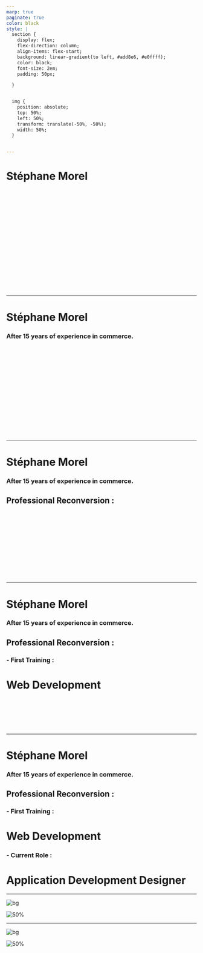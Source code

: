 ```yaml
---
marp: true
paginate: true
color: black
style: |
  section {
    display: flex;
    flex-direction: column;
    align-items: flex-start;
    background: linear-gradient(to left, #add8e6, #e0ffff);
    color: black;
    font-size: 2em;
    padding: 50px;
    
  }


  img {
    position: absolute;
    top: 50%;
    left: 50%;
    transform: translate(-50%, -50%);  
    width: 50%;  
  }

  
---
```


# Stéphane Morel

&nbsp;

&nbsp;

&nbsp;

&nbsp;

&nbsp;

&nbsp;

&nbsp;

&nbsp;

&nbsp;

---

# Stéphane Morel
### After 15 years of experience in commerce.

&nbsp;

&nbsp;

&nbsp;

&nbsp;

&nbsp;

&nbsp;

&nbsp;

&nbsp;

---

# Stéphane Morel
### After 15 years of experience in commerce.
## Professional Reconversion :

&nbsp;

&nbsp;

&nbsp;

&nbsp;

&nbsp;

&nbsp;

---

# Stéphane Morel
### After 15 years of experience in commerce.
## Professional Reconversion :
### - First Training :
# Web Development 

&nbsp;

&nbsp;

&nbsp;

---

# Stéphane Morel
### After 15 years of experience in commerce.
## Professional Reconversion :
### - First Training :
# Web Development 
### - Current Role :
# Application Development Designer

---

![bg](https://i.imgur.com/3enBpfV.jpg) 

![50%](https://i.imgur.com/jvDf8Gj.jpg)

---
![bg](https://i.imgur.com/3enBpfV.jpg) 

![50%](https://i.imgur.com/bshneTy.jpg)
